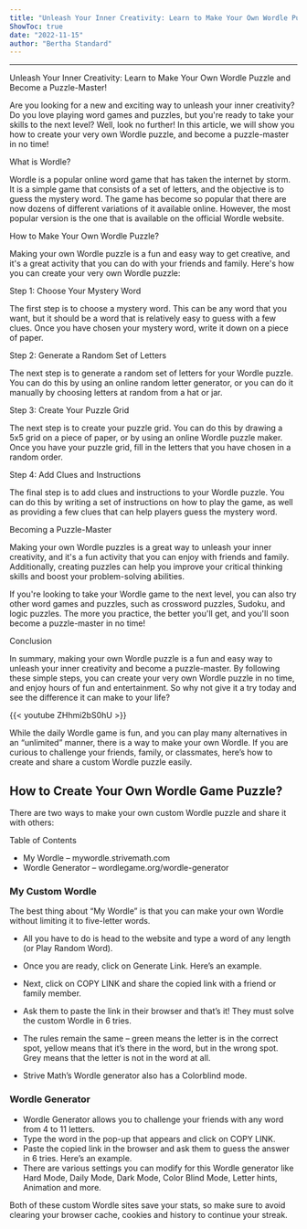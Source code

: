 ```yaml
---
title: "Unleash Your Inner Creativity: Learn to Make Your Own Wordle Puzzle and Become a Puzzle-Master!"
ShowToc: true 
date: "2022-11-15"
author: "Bertha Standard"
---
```

*****
Unleash Your Inner Creativity: Learn to Make Your Own Wordle Puzzle and Become a Puzzle-Master!

Are you looking for a new and exciting way to unleash your inner creativity? Do you love playing word games and puzzles, but you're ready to take your skills to the next level? Well, look no further! In this article, we will show you how to create your very own Wordle puzzle, and become a puzzle-master in no time!

What is Wordle?

Wordle is a popular online word game that has taken the internet by storm. It is a simple game that consists of a set of letters, and the objective is to guess the mystery word. The game has become so popular that there are now dozens of different variations of it available online. However, the most popular version is the one that is available on the official Wordle website.

How to Make Your Own Wordle Puzzle?

Making your own Wordle puzzle is a fun and easy way to get creative, and it's a great activity that you can do with your friends and family. Here's how you can create your very own Wordle puzzle:

Step 1: Choose Your Mystery Word

The first step is to choose a mystery word. This can be any word that you want, but it should be a word that is relatively easy to guess with a few clues. Once you have chosen your mystery word, write it down on a piece of paper.

Step 2: Generate a Random Set of Letters

The next step is to generate a random set of letters for your Wordle puzzle. You can do this by using an online random letter generator, or you can do it manually by choosing letters at random from a hat or jar.

Step 3: Create Your Puzzle Grid

The next step is to create your puzzle grid. You can do this by drawing a 5x5 grid on a piece of paper, or by using an online Wordle puzzle maker. Once you have your puzzle grid, fill in the letters that you have chosen in a random order.

Step 4: Add Clues and Instructions

The final step is to add clues and instructions to your Wordle puzzle. You can do this by writing a set of instructions on how to play the game, as well as providing a few clues that can help players guess the mystery word.

Becoming a Puzzle-Master

Making your own Wordle puzzles is a great way to unleash your inner creativity, and it's a fun activity that you can enjoy with friends and family. Additionally, creating puzzles can help you improve your critical thinking skills and boost your problem-solving abilities.

If you're looking to take your Wordle game to the next level, you can also try other word games and puzzles, such as crossword puzzles, Sudoku, and logic puzzles. The more you practice, the better you'll get, and you'll soon become a puzzle-master in no time!

Conclusion

In summary, making your own Wordle puzzle is a fun and easy way to unleash your inner creativity and become a puzzle-master. By following these simple steps, you can create your very own Wordle puzzle in no time, and enjoy hours of fun and entertainment. So why not give it a try today and see the difference it can make to your life?

{{< youtube ZHhmi2bS0hU >}} 



While the daily Wordle game is fun, and you can play many alternatives in an “unlimited” manner, there is a way to make your own Wordle. If you are curious to challenge your friends, family, or classmates, here’s how to create and share a custom Wordle puzzle easily.
 
## How to Create Your Own Wordle Game Puzzle?
 
There are two ways to make your own custom Wordle puzzle and share it with others:
 
Table of Contents
 
- My Wordle – mywordle.strivemath.com
 - Wordle Generator – wordlegame.org/wordle-generator

 
### My Custom Wordle
 
The best thing about “My Wordle” is that you can make your own Wordle without limiting it to five-letter words.
 
- All you have to do is head to the website and type a word of any length (or Play Random Word).

 

 
- Once you are ready, click on Generate Link. Here’s an example.
 - Next, click on COPY LINK and share the copied link with a friend or family member.

 
- Ask them to paste the link in their browser and that’s it! They must solve the custom Wordle in 6 tries.
 - The rules remain the same – green means the letter is in the correct spot, yellow means that it’s there in the word, but in the wrong spot. Grey means that the letter is not in the word at all.
 - Strive Math’s Wordle generator also has a Colorblind mode.

 
### Wordle Generator
 
- Wordle Generator allows you to challenge your friends with any word from 4 to 11 letters.
 - Type the word in the pop-up that appears and click on COPY LINK.
 - Paste the copied link in the browser and ask them to guess the answer in 6 tries. Here’s an example.
 - There are various settings you can modify for this Wordle generator like Hard Mode, Daily Mode, Dark Mode, Color Blind Mode, Letter hints, Animation and more.

 
Both of these custom Wordle sites save your stats, so make sure to avoid clearing your browser cache, cookies and history to continue your streak.





